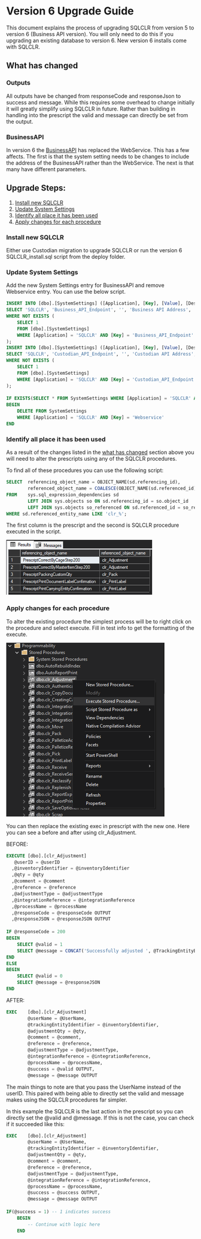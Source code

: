 # Version 6 Upgrade Guide
This document explains the process of upgrading SQLCLR from version 5 to version 6 (Business API version).
You will only need to do this if you upgrading an existing database to version 6. New version 6 installs come with SQLCLR.

## What has changed

### Outputs 
All outputs have be changed from responseCode and responseJson to success and message. 
While this requires some overhead to change initially it will greatly simplify using SQLCLR in future. 
Rather than building in handling into the prescript the valid and message can directly be set from the output.

### BusinessAPI
In version 6 the [BusinessAPI](../business-api/manual.md) has replaced the WebService. This has a few affects. The first is that the system setting needs to be changes to include the address of the BusinessAPI rather than the WebService.
The next is that many have different parameters. 

## Upgrade Steps:

1. [Install new SQLCLR](#install-new-sqlclr)
2. [Update System Settings](#update-system-settings)
3. [Identify all place it has been used](#identify-all-place-it-has-been-used)
4. [Apply changes for each procedure](#apply-changes-for-each-procedure)

### Install new SQLCLR

Either use Custodian migration to upgrade SQLCLR or run the version 6 SQLCLR_install.sql script from the deploy folder.

### Update System Settings

Add the new System Settings entry for BusinessAPI and remove Webservice entry.
You can use the below script.

```sql
INSERT INTO [dbo].[SystemSettings] ([Application], [Key], [Value], [Description], [ValueDataType], [isEncrypted], [isActive], [AuditDate], [AuditUser])
SELECT 'SQLCLR', 'Business_API_Endpoint', '', 'Business API Address', 'string', 0, 1, GETDATE(), 'AUTOMATION'
WHERE NOT EXISTS (
    SELECT 1
    FROM [dbo].[SystemSettings]
    WHERE [Application] = 'SQLCLR' AND [Key] = 'Business_API_Endpoint'
);
INSERT INTO [dbo].[SystemSettings] ([Application], [Key], [Value], [Description], [ValueDataType], [isEncrypted], [isActive], [AuditDate], [AuditUser])
SELECT 'SQLCLR', 'Custodian_API_Endpoint', '', 'Custodian API Address', 'string', 0, 1, GETDATE(), 'AUTOMATION'
WHERE NOT EXISTS (
    SELECT 1
    FROM [dbo].[SystemSettings]
    WHERE [Application] = 'SQLCLR' AND [Key] = 'Custodian_API_Endpoint'
);

IF EXISTS(SELECT * FROM SystemSettings WHERE [Application] = 'SQLCLR' AND [Key] = 'Webservice')
BEGIN
	DELETE FROM SystemSettings
	WHERE [Application] = 'SQLCLR' AND [Key] = 'Webservice'
END
```

### Identify all place it has been used

As a result of the changes listed in the [what has changed](#what-has-changed) section above you will need to alter the prescripts using any of the SQLCLR procedures.

To find all of these procedures you can use the following script:
```sql
SELECT	referencing_object_name = OBJECT_NAME(sd.referencing_id),
		referenced_object_name = COALESCE(OBJECT_NAME(sd.referenced_id), sd.referenced_entity_name)
FROM	sys.sql_expression_dependencies sd
		LEFT JOIN sys.objects so ON sd.referencing_id = so.object_id
		LEFT JOIN sys.objects so_referenced ON sd.referenced_id = so_referenced.object_id
WHERE sd.referenced_entity_name LIKE 'clr_%';
```

The first column is the prescript and the second is SQLCLR procedure executed in the script.

![Find prescripts](./img/find-prescripts.PNG)

### Apply changes for each procedure

To alter the existing procedure the simplest process will be to right click on the procedure and select execute.
Fill in test info to get the formatting of the execute. 

![Execute](./img/execute-procedure.PNG)

You can then replace the existing exec in prescript with the new one. Here you can see a before and after using clr_Adjustment. 

BEFORE:
```sql
EXECUTE [dbo].[clr_Adjustment] 
   @userID = @userID
  ,@inventoryIdentifier = @inventoryIdentifier
  ,@qty = @qty
  ,@comment = @comment
  ,@reference = @reference
  ,@adjustmentType = @adjustmentType
  ,@integrationReference = @integrationReference
  ,@processName = @processName
  ,@responseCode = @responseCode OUTPUT
  ,@responseJSON = @responseJSON OUTPUT

IF @responseCode = 200
BEGIN
	SELECT @valid = 1
	SELECT @message = CONCAT('Successfully adjusted ', @TrackingEntityBarcode, ' to ', @QtyToAdjustTo)  
END
ELSE
BEGIN
	SELECT @valid = 0
	SELECT @message = @responseJSON
END
```
AFTER:
```sql
EXEC	[dbo].[clr_Adjustment]
		@userName = @UserName,
		@trackingEntityIdentifier = @inventoryIdentifier,
		@adjustmentQty = @qty,
		@comment = @comment,
		@reference = @reference,
		@adjustmentType = @adjustmentType,
		@integrationReference = @integrationReference,
		@processName = @processName,
		@success = @valid OUTPUT,
		@message = @message OUTPUT
```
The main things to note are that you pass the UserName instead of the userID. This paired with being able to directly set the valid and message makes using the SQLCLR procedures far simpler. 

In this example the SQLCLR is the last action in the prescript so you can directly set the @valid and @message. If this is not the case, you can check if it succeeded like this:

```sql
EXEC	[dbo].[clr_Adjustment]
		@userName = @UserName,
		@trackingEntityIdentifier = @inventoryIdentifier,
		@adjustmentQty = @qty,
		@comment = @comment,
		@reference = @reference,
		@adjustmentType = @adjustmentType,
		@integrationReference = @integrationReference,
		@processName = @processName,
		@success = @success OUTPUT,
		@message = @message OUTPUT

IF(@success = 1) -- 1 indicates success
	BEGIN 
		-- Continue with logic here
	END

```

